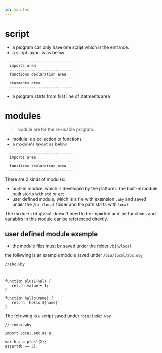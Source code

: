 ```yaml
---
id: modules
---
```

# script
- a program can only have one script which is the entrance.
- a script layout is as below
  
```
  -----------------------------
  imports area
  -----------------------------
  functions declaration area
  -----------------------------
  statments area
  -----------------------------

```
- a program starts from first line of statments area


  

# modules
> module are for the re-usable program. 
- module is a collection of functions.
- a module's layout as below
  
```
  -----------------------------
  imports area
  -----------------------------
  functions declaration area
  -----------------------------

```

There are 2 kinds of modules:
- built-in module,  which is developed by the platform. The built-in module path starts with `std` or `ext`
- user defined module, which is a file with extension `.wby` and saved under the `/bin/local` folder and the path starts with `local`

The module `std.global` doesn't need to be imported and the functions and variables in this module can be referenced directly.

## user defined module example


- the module files must be saved under the folder `/bin/local`

the following is an example module saved under `/bin/local/abc.wby` 

```
//abc.wby



function plus1(val) {
   return value + 1;
}

function hello(name) {
   return `hello ${name}`;
}

```


The following is a script saved under `/bin/index.wby`

```
// index.wby

import local.abc as a;

var b = a.plus1(2);
assert(b == 3);
```
